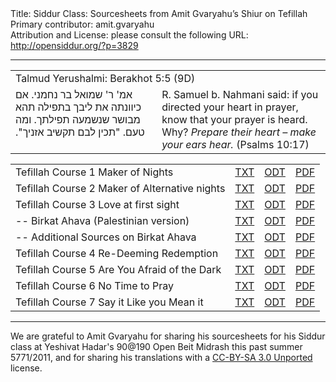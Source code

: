 <html>
<head></head>
<body>
Title: Siddur Class: Sourcesheets from Amit Gvaryahu’s Shiur on Tefillah<br />
Primary contributor: amit.gvaryahu<br />
Attribution and License: please consult the following URL: <a href="http://opensiddur.org/?p=3829">http://opensiddur.org/?p=3829</a>
<p />
<hr />

<table style="margin-left: auto;margin-right: auto;">
<tbody>
<tr><td colspan=2>Talmud Yerushalmi: Berakhot 5:5 (9D)</td></tr><tr>
<td style="vertical-align:top;" width="46%">
<div class="liturgy"><span lang="he">
אמ' ר' שמואל בר נחמני. אם כיוונתה את ליבך בתפילה תהא מבושר שנשמעה תפילתך.‏ 
ומה טעם. "תכין לבם תקשיב אזניך".‏
</span></div></td>
 
<td style="vertical-align:top;" width="53%"><div class="english">
R. Samuel b. Nahmani said: if you directed your heart in prayer, know that your prayer is heard.
Why? <em>Prepare their heart – make your ears hear.</em> (Psalms 10:17)
</td>
</tr>
</tbody></table>

<table style="margin-left: auto;margin-right: auto;">
<tbody>
<tr>
<td>Tefillah Course 1 Maker of Nights</td>
<td><a href="https://opensiddur.org/wp-content/uploads/2011/09/Tefillah-Course-1-Maker-of-Nights.txt">TXT</a></td>
<td><a href="https://opensiddur.org/wp-content/uploads/2011/09/Tefillah-Course-1-Maker-of-Nights.odt">ODT</a></td>
<td><a href="https://opensiddur.org/wp-content/uploads/2011/09/Tefillah-Course-1-Maker-of-Nights.pdf">PDF</a></td>
</tr><tr>
<td>Tefillah Course 2 Maker of Alternative nights</td>
<td><a href='https://opensiddur.org/wp-content/uploads/2011/09/Tefillah-Course-2-Maker-of-Alternative-nights.txt'>TXT</a></td>
<td><a href='https://opensiddur.org/wp-content/uploads/2011/09/Tefillah-Course-2-Maker-of-Alternative-nights.odt'>ODT</a></td>
<td><a href='https://opensiddur.org/wp-content/uploads/2011/09/Tefillah-Course-2-Maker-of-Alternative-nights.pdf'>PDF</a></td>
</tr><tr>
<td>Tefillah Course 3 Love at first sight</td>
<td><a href='https://opensiddur.org/wp-content/uploads/2011/09/Tefillah-Course-3-Love-at-first-sight.txt'>TXT</a></td>
<td><a href='https://opensiddur.org/wp-content/uploads/2011/09/Tefillah-Course-3-Love-at-first-sight.odt'>ODT</a></td>
<td><a href='https://opensiddur.org/wp-content/uploads/2011/09/Tefillah-Course-3-Love-at-first-sight.pdf'>PDF</a></td>
</tr><tr>
<td>-- Birkat Ahava (Palestinian version)</td>
<td><a href='https://opensiddur.org/wp-content/uploads/2011/09/Tefillah-Course-3-4-Palestinian-version-birkat-ahava.txt'>TXT</a></td>
<td><a href='https://opensiddur.org/wp-content/uploads/2011/09/Tefillah-Course-3-4-Palestinian-version-birkat-ahava.odt'>ODT</a></td>
<td><a href='https://opensiddur.org/wp-content/uploads/2011/09/Tefillah-Course-3-4-Palestinian-version-birkat-ahava.pdf'>PDF</a></td>
</tr><tr>
<td>-- Additional Sources on Birkat Ahava</td>
<td><a href='https://opensiddur.org/wp-content/uploads/2011/09/Tefillah-Course-3-5-Additional-Sources-on-Birkat-Ahava.txt'>TXT</a></td>
<td><a href='https://opensiddur.org/wp-content/uploads/2011/09/Tefillah-Course-3-5-Additional-Sources-on-Birkat-Ahava.odt'>ODT</a></td>
<td><a href='https://opensiddur.org/wp-content/uploads/2011/09/Tefillah-Course-3-5-Additional-Sources-on-Birkat-Ahava.pdf'>PDF</a></td>
</tr><tr>
<td>Tefillah Course 4 Re-Deeming Redemption</td>
<td><a href='https://opensiddur.org/wp-content/uploads/2011/09/Tefillah-Course-4-Re-Deeming-Redemption.txt'>TXT</a></td>
<td><a href='https://opensiddur.org/wp-content/uploads/2011/09/Tefillah-Course-4-Re-Deeming-Redemption.odt'>ODT</a></td>
<td><a href='https://opensiddur.org/wp-content/uploads/2011/09/Tefillah-Course-4-Re-Deeming-Redemption.pdf'>PDF</a></td>
</tr><tr>
<td>Tefillah Course 5 Are You Afraid of the Dark</td>
<td><a href='https://opensiddur.org/wp-content/uploads/2011/09/Tefillah-Course-5-Are-You-Afraid-of-the-Dark.txt'>TXT</a></td>
<td><a href='https://opensiddur.org/wp-content/uploads/2011/09/Tefillah-Course-5-Are-You-Afraid-of-the-Dark.odt'>ODT</a></td>
<td><a href='https://opensiddur.org/wp-content/uploads/2011/09/Tefillah-Course-5-Are-You-Afraid-of-the-Dark.pdf'>PDF</a></td>
</tr><tr>
<td>Tefillah Course 6 No Time to Pray</td>
<td><a href='https://opensiddur.org/wp-content/uploads/2011/09/Tefillah-Course-6-No-Time-to-Pray.txt'>TXT</a></td>
<td><a href='https://opensiddur.org/wp-content/uploads/2011/09/Tefillah-Course-6-No-Time-to-Pray.odt'>ODT</a></td>
<td><a href='https://opensiddur.org/wp-content/uploads/2011/09/Tefillah-Course-6-No-Time-to-Pray.pdf'>PDF</a></td>
</tr><tr>
<td>Tefillah Course 7 Say it Like you Mean it</td>
<td><a href='https://opensiddur.org/wp-content/uploads/2011/09/Tefillah-Course-7-Say-it-Like-you-Mean-it.txt'>TXT</a></td>
<td><a href='https://opensiddur.org/wp-content/uploads/2011/09/Tefillah-Course-7-Say-it-Like-you-Mean-it.odt'>ODT</a></td>
<td><a href='https://opensiddur.org/wp-content/uploads/2011/09/Tefillah-Course-7-Say-it-Like-you-Mean-it.pdf'>PDF</a></td>
</tr>
</tbody></table>

<hr />

We are grateful to Amit Gvaryahu for sharing his sourcesheets for his Siddur class at Yeshivat Hadar's 90@190 Open Beit Midrash this past summer 5771/2011, and for sharing his translations with a <a href="https://creativecommons.org/licenses/by-sa/3.0/">CC-BY-SA 3.0 Unported</a> license.
</body>
</html>